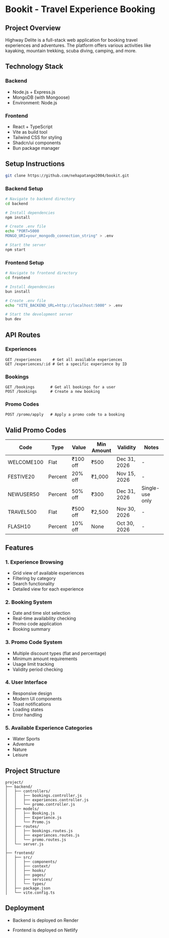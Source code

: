 ﻿# Bookit - Travel Experience Booking 

## Project Overview
Highway Delite is a full-stack web application for booking travel experiences and adventures. The platform offers various activities like kayaking, mountain trekking, scuba diving, camping, and more.

## Technology Stack

### Backend
- Node.js + Express.js
- MongoDB (with Mongoose)
- Environment: Node.js

### Frontend
- React + TypeScript
- Vite as build tool
- Tailwind CSS for styling
- Shadcn/ui components
- Bun package manager

## Setup Instructions
```bash
git clone https://github.com/nehapatange2004/bookit.git
```
### Backend Setup
```bash
# Navigate to backend directory
cd backend

# Install dependencies
npm install

# Create .env file
echo "PORT=5000
MONGO_URI=your_mongodb_connection_string" > .env

# Start the server
npm start
```

### Frontend Setup
```bash
# Navigate to frontend directory
cd frontend

# Install dependencies
bun install

# Create .env file
echo "VITE_BACKEND_URL=http://localhost:5000" > .env

# Start the development server
bun dev
```

## API Routes

### Experiences
```
GET /experiences     # Get all available experiences
GET /experiences/:id # Get a specific experience by ID
```

### Bookings
```
GET /bookings       # Get all bookings for a user
POST /bookings      # Create a new booking
```

### Promo Codes
```
POST /promo/apply   # Apply a promo code to a booking
```

## Valid Promo Codes

| Code       | Type      | Value    | Min Amount | Validity            | Notes                |
|------------|-----------|----------|------------|---------------------|----------------------|
| WELCOME100 | Flat      | ₹100 off | ₹500       | Dec 31, 2026       | -                    |
| FESTIVE20  | Percent   | 20% off  | ₹1,000    | Nov 15, 2026       | -                    |
| NEWUSER50  | Percent   | 50% off  | ₹300      | Dec 31, 2026       | Single-use only      |
| TRAVEL500  | Flat      | ₹500 off | ₹2,500    | Nov 30, 2026       | -                    |
| FLASH10    | Percent   | 10% off  | None      | Oct 30, 2026       | -                    |

## Features

### 1. Experience Browsing
- Grid view of available experiences
- Filtering by category
- Search functionality
- Detailed view for each experience

### 2. Booking System
- Date and time slot selection
- Real-time availability checking
- Promo code application
- Booking summary

### 3. Promo Code System
- Multiple discount types (flat and percentage)
- Minimum amount requirements
- Usage limit tracking
- Validity period checking

### 4. User Interface
- Responsive design
- Modern UI components
- Toast notifications
- Loading states
- Error handling

### 5. Available Experience Categories
- Water Sports
- Adventure
- Nature
- Leisure

## Project Structure
```
project/
├── backend/
│   ├── controllers/
│   │   ├── bookings.controller.js
│   │   ├── experiences.controller.js
│   │   └── promo.controller.js
│   ├── models/
│   │   ├── Booking.js
│   │   ├── Experience.js
│   │   └── Promo.js
│   ├── routes/
│   │   ├── bookings.routes.js
│   │   ├── experiences.routes.js
│   │   └── promo.routes.js
│   └── server.js
│
├── frontend/
│   ├── src/
│   │   ├── components/
│   │   ├── context/
│   │   ├── hooks/
│   │   ├── pages/
│   │   ├── services/
│   │   └── types/
│   ├── package.json
│   └── vite.config.ts
```

## Deployment
- Backend is deployed on Render

- Frontend is deployed on Netlify

